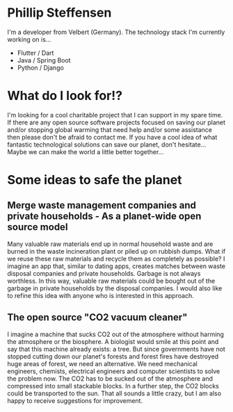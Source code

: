 # Phillip Steffensen

I'm a developer from Velbert (Germany). The technology stack I'm currently working on is...

* Flutter / Dart
* Java / Spring Boot
* Python / Django

# What do I look for!?

I'm looking for a cool charitable project that I can support in my spare time. If there are any open source software projects focused on saving our planet and/or stopping global warming that need help and/or some assistance then please don't be afraid to contact me. If you have a cool idea of what fantastic technological solutions can save our planet, don't hesitate... Maybe we can make the world a little better together...

# Some ideas to safe the planet

## Merge waste management companies and private households - As a planet-wide open source model

Many valuable raw materials end up in normal household waste and are burned in the waste incineration plant or piled up on rubbish dumps. What if we reuse these raw materials and recycle them as completely as possible? I imagine an app that, similar to dating apps, creates matches between waste disposal companies and private households. Garbage is not always worthless. In this way, valuable raw materials could be bought out of the garbage in private households by the disposal companies. I would also like to refine this idea with anyone who is interested in this approach.

## The open source "CO2 vacuum cleaner"

I imagine a machine that sucks CO2 out of the atmosphere without harming the atmosphere or the biosphere. A biologist would smile at this point and say that this machine already exists: a tree. But since governments have not stopped cutting down our planet's forests and forest fires have destroyed huge areas of forest, we need an alternative. We need mechanical engineers, chemists, electrical engineers and computer scientists to solve the problem now. The CO2 has to be sucked out of the atmosphere and compressed into small stackable blocks. In a further step, the CO2 blocks could be transported to the sun. That all sounds a little crazy, but I am also happy to receive suggestions for improvement.
